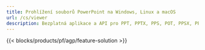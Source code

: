 ```yaml
---
title: Prohlížení souborů PowerPoint na Windows, Linux a macOS
url: /cs/viewer
description: Bezplatná aplikace a API pro PPT, PPTX, PPS, POT, PPSX, PPTM, PPSM, POTX, POTM a ODP Viewer
---
```


{{< blocks/products/pf/agp/feature-solution >}} 

